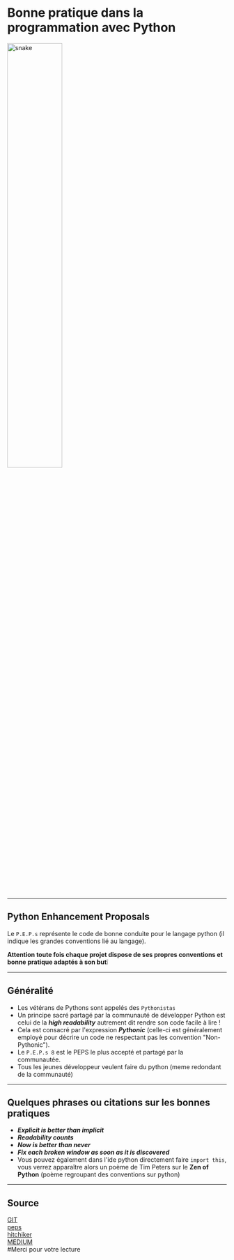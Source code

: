 # Bonne pratique dans la programmation avec Python

<img src="./../../Assets/Python.png" alt="snake" width="50%" height="50%" /> 

---

## Python Enhancement Proposals

Le ```P.E.P.s``` représente le code de bonne conduite pour le langage python (il indique les grandes conventions lié au langage).

**Attention toute fois chaque projet dispose de ses propres conventions et bonne pratique adaptés à son but**❕

---

## Généralité

- Les vétérans de Pythons sont appelés des ```Pythonistas```
- Un principe sacré partagé par la communauté de développer Python est celui de la _**high readability**_ autrement dit rendre son code facile à lire !
- Cela est consacré par l'expression _**Pythonic**_ (celle-ci est généralement employé pour décrire un code ne respectant pas les convention "Non-Pythonic").
- Le ```P.E.P.s 8``` est le PEPS le plus accepté et partagé par la communautée.
- Tous les jeunes développeur veulent faire du python (meme redondant de la communauté)

---

## Quelques phrases ou citations sur les bonnes pratiques

- _**Explicit is better than implicit**_
- _**Readability counts**_
- _**Now is better than never**_
- _**Fix each broken window as soon as it is discovered**_
- Vous pouvez également dans l'ide python directement faire ```import this```, vous verrez apparaître alors un poème de Tim Peters sur le **Zen of Python** (poème regroupant des conventions sur python)

---

## 


## Source

[GIT](https://gist.github.com/sloria/7001839)  
[peps](https://peps.python.org/#)  
[hitchiker](https://docs.python-guide.org/writing/style/)  
[MEDIUM](https://towardsdatascience.com/a-guide-to-python-good-practices-90598529da35)  
#Merci pour votre lecture